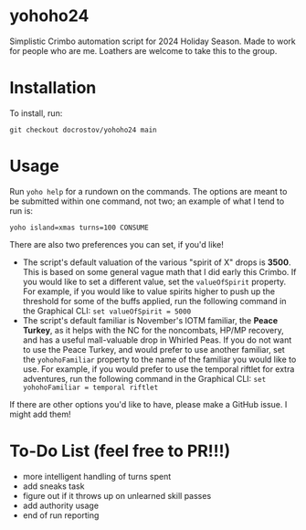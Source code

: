 # yohoho24
Simplistic Crimbo automation script for 2024 Holiday Season. Made to work for people who are me. Loathers are welcome to take this to the group.

# Installation
To install, run:

```
git checkout docrostov/yohoho24 main
```

# Usage
Run `yoho help` for a rundown on the commands. The options are meant to be submitted within one command, not two; an example of what I tend to run is:

```
yoho island=xmas turns=100 CONSUME
```

There are also two preferences you can set, if you'd like!

- The script's default valuation of the various "spirit of X" drops is **3500**. This is based on some general vague math that I did early this Crimbo. If you would like to set a different value, set the `valueOfSpirit` property. For example, if you would like to value spirits higher to push up the threshold for some of the buffs applied, run the following command in the Graphical CLI: `set valueOfSpirit = 5000`
- The script's default familiar is November's IOTM familiar, the **Peace Turkey**, as it helps with the NC for the noncombats, HP/MP recovery, and has a useful mall-valuable drop in Whirled Peas. If you do not want to use the Peace Turkey, and would prefer to use another familiar, set the `yohohoFamiliar` property to the name of the familiar you would like to use. For example, if you would prefer to use the temporal riftlet for extra adventures, run the following command in the Graphical CLI: `set yohohoFamiliar = temporal riftlet`

If there are other options you'd like to have, please make a GitHub issue. I might add them!

# To-Do List (feel free to PR!!!)
- more intelligent handling of turns spent
- add sneaks task
- figure out if it throws up on unlearned skill passes
- add authority usage
- end of run reporting